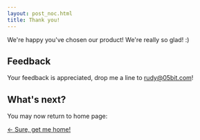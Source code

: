```yaml
---
layout: post_noc.html
title: Thank you!
---
```


We're happy you've chosen our product! We're really so glad! :)

## Feedback

Your feedback is appreciated, drop me a line to <rudy@05bit.com>!

## What's next?

You may now return to home page:

<p>
    <a href="{{ get_url('') }}" class="btn btn-large">&larr; Sure, get me home!</a>
</p>